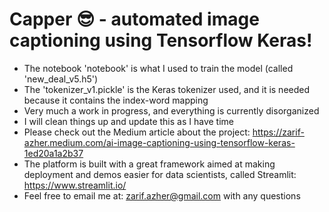 # Capper 😎 - automated image captioning using Tensorflow Keras!

- The notebook 'notebook' is what I used to train the model (called 'new_deal_v5.h5')
- The 'tokenizer_v1.pickle' is the Keras tokenizer used, and it is needed because it contains the index-word mapping
- Very much a work in progress, and everything is currently disorganized
- I will clean things up and update this as I have time
- Please check out the Medium article about the project: https://zarif-azher.medium.com/ai-image-captioning-using-tensorflow-keras-1ed20a1a2b37
- The platform is built with a great framework aimed at making deployment and demos easier for data scientists, called Streamlit: https://www.streamlit.io/
- Feel free to email me at: zarif.azher@gmail.com with any questions
